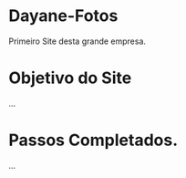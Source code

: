 # Dayane-Fotos

Primeiro Site desta grande empresa.

# Objetivo do Site

...

# Passos Completados.
...
